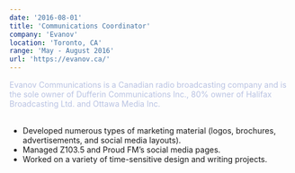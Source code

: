 ```yaml
---
date: '2016-08-01'
title: 'Communications Coordinator'
company: 'Evanov'
location: 'Toronto, CA'
range: 'May - August 2016'
url: 'https://evanov.ca/'
---
```


<span style="color: #b8c2e2;">Evanov Communications is a Canadian radio broadcasting company and is the sole owner of Dufferin Communications Inc., 80% owner of Halifax Broadcasting Ltd. and Ottawa Media Inc.<br/><br/>

- Developed numerous types of marketing material (logos, brochures, advertisements, and social media layouts).
- Managed Z103.5 and Proud FM’s social media pages.
- Worked on a variety of time-sensitive design and writing projects.
